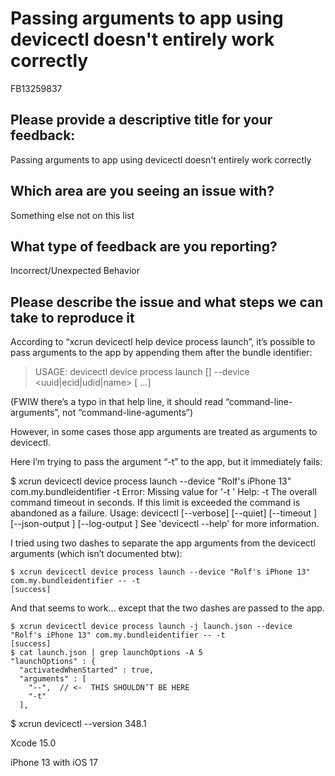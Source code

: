 # Passing arguments to app using devicectl doesn't entirely work correctly

FB13259837

## Please provide a descriptive title for your feedback:

Passing arguments to app using devicectl doesn't entirely work correctly

## Which area are you seeing an issue with?

Something else not on this list

## What type of feedback are you reporting?

Incorrect/Unexpected Behavior

## Please describe the issue and what steps we can take to reproduce it

According to “xcrun devicectl help device process launch”, it’s possible to pass arguments to the app by appending them after the bundle identifier:

> USAGE: devicectl device process launch [<options>] --device <uuid|ecid|udid|name> <bundle-identifier-or-path> [<command-line-aguments> ...]

(FWIW there’s a typo in that help line, it should read “command-line-arguments”, not “command-line-aguments”)

However, in some cases those app arguments are treated as arguments to devicectl.

Here I’m trying to pass the argument “-t” to the app, but it immediately fails:

  $ xcrun devicectl device process launch --device "Rolf's iPhone 13" com.my.bundleidentifier -t
  Error: Missing value for '-t <seconds>'
  Help:  -t <seconds>  The overall command timeout in seconds. If this limit is exceeded the command is abandoned as a failure.
  Usage: devicectl [--verbose] [--quiet] [--timeout <seconds>] [--json-output <path>] [--log-output <path>] <subcommand>
    See 'devicectl --help' for more information.

I tried using two dashes to separate the app arguments from the devicectl arguments (which isn’t documented btw):

    $ xcrun devicectl device process launch --device "Rolf's iPhone 13" com.my.bundleidentifier -- -t
    [success]

And that seems to work… except that the two dashes are passed to the app.

    $ xcrun devicectl device process launch -j launch.json --device "Rolf's iPhone 13" com.my.bundleidentifier -- -t
    [success]
    $ cat launch.json | grep launchOptions -A 5
    "launchOptions" : {
      "activatedWhenStarted" : true,
      "arguments" : [
        "--",  // <-  THIS SHOULDN’T BE HERE
        "-t"
      ],

$ xcrun devicectl --version
348.1

Xcode 15.0

iPhone 13 with iOS 17

